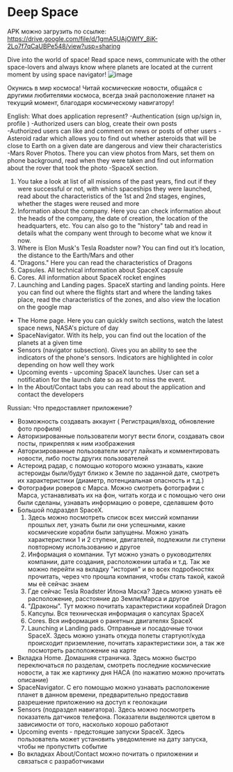 # Deep Space 
APK можно загрузить по ссылке: https://drive.google.com/file/d/1gmA5UAjOWfY_8iK-2Lo7f7qCaUBPe548/view?usp=sharing

Dive into the world of space! Read space news, communicate with the other space-lovers and always know where planets are located at the current moment by using space navigator!
![image](https://user-images.githubusercontent.com/55493845/128432221-8806288e-f41f-44c1-9ee1-7cbd6b70e9d7.png)

Окунись в мир космоса! Читай космические новости, общайся с другими любителями космоса, всегда знай расположение планет на текущий момент, благодаря космическому навигатору!

English:
What does application represent? 
-Authentication (sign up/sign in, profile )
-Authorized users can blog, create their own posts  
-Authorized users can like and comment on news or posts of other users
-Asteroid radar which allows you to find out whether asteroids that will be close to Earth on a given date are dangerous and view their characteristics 
-Mars Rover Photos. There you can view photos from Mars, set them on phone  background, read when they were taken and find out information about the rover that took the photo
-SpaceX section.
 1. You take a look at list of all missions of the past years, find out if they were successful or not, with which spaceships they were launched, read about the characteristics of the 1st and 2nd stages, engines, whether the stages were reused and more
 2. Information about the company. Here you can check information about the heads of the company, the date of creation, the location of the headquarters, etc. You can also go to the "history" tab and read in details what the company went through to become what we know it now.
 3. Where is Elon Musk's Tesla Roadster now? You can find out it’s location, the distance to the Earth/Mars and other
 4. "Dragons." Here you can read the characteristics of Dragons
 5. Capsules. All technical information about SpaceX capsule
 6. Cores. All information about SpaceX rocket engines
 7. Launching and Landing pages. SpaceX starting and landing points. Here you can find out where the flights start and where the landing takes place, read the characteristics of the zones, and also view the location on the google map
- The Home page. Here you can quickly switch sections, watch the latest space news, NASA's picture of day 
- SpaceNavigator. With its help, you can find out the location of the planets at a given time 
- Sensors (navigator subsection). Gives you an ability to  see the indicators of the phone's sensors. Indicators are highlighted in color depending on how well they work
- Upcoming events - upcoming SpaceX launches. User can set a notification for the launch date so as not to miss the event.
- In the About/Contact tabs  you can read about the application and contact the developers

Russian:
Что предоставляет приложение? 
- Возможность создавать аккаунт ( Регистрация/вход, обновление фото профиля)
- Авторизированные пользователи могут вести блоги, создавать свои посты, прикрепляя к ним изображения
- Авторизированные пользователи могут лайкать и комментировать новости, либо посты других пользователей
- Астероид радар, с помощью которого можно узнавать, какие астероиды были/будут близко к Земле по заданной дате, смотреть их характеристики (диаметр, потенциальная опасность и т.д.) 
- Фотографии роверов с Марса. Можно смотреть фотографии с Марса, устанавливать их на фон, читать когда и с помощью чего они были сделаны, узнавать информацию о ровере, сделавшем фото
- Большой подраздел SpaceX. 
  1. Здесь можно посмотреть список всех миссий компании прошлых лет, узнать были ли они успешными, какие космические корабли были запущены. Можно узнать характеристики 1 и 2 ступени, двигателей, подлежили ли ступени повторному использованию и другое
  2. Информация о компании. Тут можно узнать о руководителях компании, дате создания, расположении штаба и т.д. Так же можно перейти на вкладку "история" и во всех подробностях прочитать, через что прошла компания, чтобы стать такой, какой мы её сейчас знаем
  3. Где сейчас Tesla Roadster Илона Маска? Здесь можно узнать её расположение, расстояние до Земли/Марса и другое
  4. "Драконы". Тут можно почитать характеристики кораблей Dragon
  5. Капсулы. Вся техническая информация о капсулах SpaceX
  6. Cores. Вся информация о ракетных двигателях SpaceX
  7. Launching и Landing pads. Отправные и посадочные точки SpaceX. Здесь можно узнать откуда полеты стартуют/куда происходит приземление, почитать характеристики зон, а так же посмотреть расположение на карте
- Вкладка Home. Домашняя страничка. Здесь можно быстро переключаться по разделам, смотреть последние космические новости, а так же картинку дня НАСА (по нажатию можно прочитать описание)
- SpaceNavigator. С его помощью можно узнавать расположение планет в данном времени, предварительно предоставив разрешение приложению на доступ к геолокации
- Sensors (подраздел навигатора). Здесь можно посмотреть показатель датчиков телефона. Показатели выделяются цветом в зависимости от того, насколько хорошо работают 
- Upcoming events - предстоящие запуски SpaceX. Здесь пользователь может установить уведомление на дату запуска, чтобы не пропустить событие
- Во вкладках About/Contact можно почитать о приложении и связаться с разработчиками
